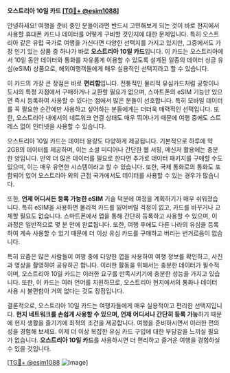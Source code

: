 **오스트리아 10일 카드 [[TG💪+ @esim1088](https://t.me/s/esim1088)]**

안녕하세요! 여행을 준비 중인 분들이라면 반드시 고민해보게 되는 것이 바로 현지에서 사용할 휴대폰 카드나 데이터를 어떻게 구비할 것인지에 대한 문제입니다. 특히 오스트리아 같은 유럽 국가로 여행을 가신다면 다양한 선택지를 가지고 있지만, 그중에서도 가장 인기 있는 상품 중 하나가 바로 **오스트리아 10일 카드**입니다. 이 카드는 오스트리아에서 10일 동안 데이터와 통화를 자유롭게 이용할 수 있도록 설계된 일종의 데이터 싱글 유심(eSIM) 상품으로, 해외여행객들에게 매우 실용적인 선택지라고 할 수 있습니다.

이 카드의 가장 큰 장점은 바로 **편리함**입니다. 전통적인 물리적 유심카드처럼 공항이나 도시의 특정 지점에서 구매하거나 교환할 필요가 없으며, 스마트폰의 eSIM 기능만 있으면 즉시 등록하여 사용할 수 있다는 점에서 많은 분들이 선호합니다. 특히 모바일 데이터를 꼭 필요한 순간에만 사용하고 싶어하는 분들에게는 더더욱 매력적인 선택입니다. 또한, 오스트리아 내에서의 네트워크 연결 상태도 매우 뛰어나기 때문에 여행 중에도 스트레스 없이 인터넷을 사용할 수 있습니다.

오스트리아 10일 카드는 데이터 용량도 다양하게 제공됩니다. 기본적으로 하루에 약 2GB의 데이터를 제공하며, 이는 소셜 미디어나 간단한 웹 서핑, 메신저 활용에는 충분한 양입니다. 만약 더 많은 데이터를 필요로 한다면 추가로 데이터 패키지를 구매할 수도 있으며, 이는 매우 유연한 시스템이라고 할 수 있습니다. 또한, 국제 통화로의 통화도 포함되어 있어 오스트리아 외의 근접 국가에서도 데이터를 사용할 수 있는 경우가 많습니다.

또한, **언제 어디서든 등록 가능한 eSIM** 기술 덕분에 여정을 계획하기가 매우 쉬워졌습니다. 특히 eSIM을 사용하면 물리적 카드를 잃어버릴 걱정이 없고, 카드를 바꾸거나 교체할 필요도 없습니다. 스마트폰에서 앱을 통해 간단히 등록하고 사용할 수 있으며, 이 과정은 일반적으로 몇 분 안에 완료됩니다. 또한, 여행 후에도 다른 나라의 유심을 등록하여 계속 사용할 수 있기 때문에 더 이상 유심 카드를 구매하고 버리는 번거로움이 없습니다.

특히 요즘은 많은 사람들이 여행 중에 다양한 앱을 사용하여 여행 정보를 확인하고, 사진과 영상을 촬영하여 공유하곤 합니다. 이러한 활동을 위해서는 충분한 데이터가 필수적이며, 오스트리아 10일 카드는 이러한 요구를 만족시키기에 충분한 성능을 가지고 있습니다. 또한, 이 카드는 여러 언어를 지원하므로, 오스트리아 현지에서의 통화나 데이터 사용 시 불편함이 거의 없다는 것도 장점입니다.

결론적으로, 오스트리아 10일 카드는 여행자들에게 매우 실용적이고 편리한 선택지입니다. **현지 네트워크를 손쉽게 사용할 수 있으며, 언제 어디서나 간단히 등록 가능**하기 때문에 현지 생활을 즐기기에 최적의 조건을 제공합니다. 여행을 준비하시면서 이러한 편의성을 경험해 보세요. 이제 더 이상 복잡한 유심 카드 구입에 대한 부담감을 느끼실 필요가 없습니다. **오스트리아 10일 카드**를 사용하시면 더 편리하고 즐거운 여행을 경험하실 수 있을 것입니다.

[[TG💪+ @esim1088](https://t.me/s/esim1088) ![Image](https://i.postimg.cc/Y0z9fWf4/image.png)]